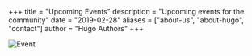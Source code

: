 +++
title = "Upcoming Events"
description = "Upcoming events for the community"
date = "2019-02-28"
aliases = ["about-us", "about-hugo", "contact"]
author = "Hugo Authors"
+++


![Event](/images/flyer1.png "Title")

